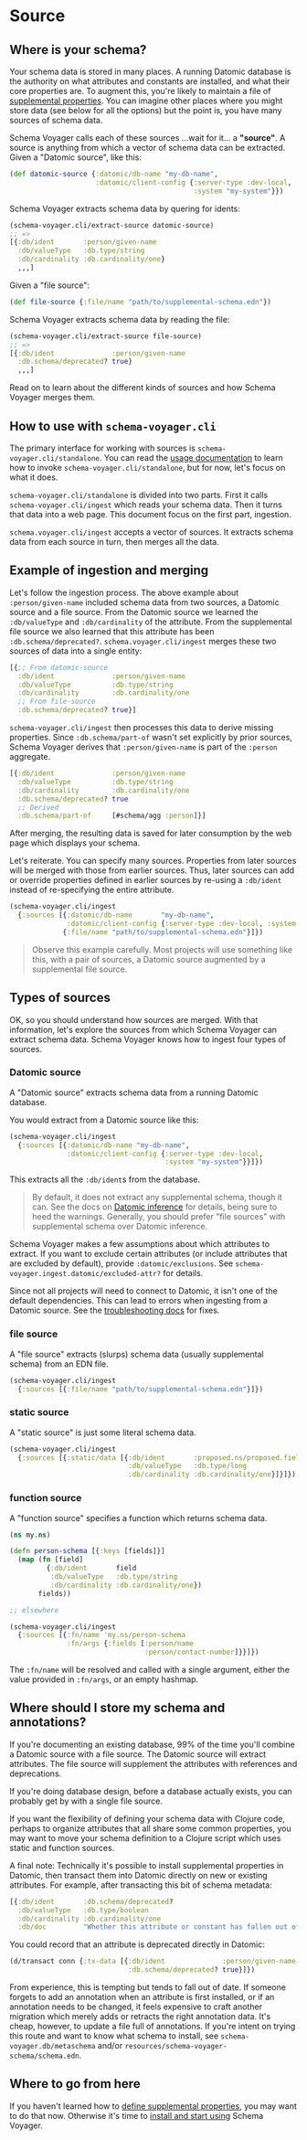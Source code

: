 # Source

## Where is your schema?

Your schema data is stored in many places.
A running Datomic database is the authority on what attributes and constants are installed, and what their core properties are.
To augment this, you're likely to maintain a file of [supplemental properties](/doc/annotation.md).
You can imagine other places where you might store data (see below for all the options) but the point is, you have many sources of schema data.

Schema Voyager calls each of these sources ...wait for it... a **"source"**.
A source is anything from which a vector of schema data can be extracted.
Given a "Datomic source", like this:

```clojure
(def datomic-source {:datomic/db-name "my-db-name",
                     :datomic/client-config {:server-type :dev-local,
                                             :system "my-system"}})
```

Schema Voyager extracts schema data by quering for idents:

```clojure
(schema-voyager.cli/extract-source datomic-source)
;; =>
[{:db/ident       :person/given-name
  :db/valueType   :db.type/string
  :db/cardinality :db.cardinality/one}
  ,,,]
```

Given a "file source":

```clojure
(def file-source {:file/name "path/to/supplemental-schema.edn"})
```

Schema Voyager extracts schema data by reading the file:

```clojure
(schema-voyager.cli/extract-source file-source)
;; => 
[{:db/ident              :person/given-name
  :db.schema/deprecated? true}
  ,,,]
```

Read on to learn about the different kinds of sources and how Schema Voyager merges them.

## How to use with `schema-voyager.cli`

The primary interface for working with sources is `schema-voyager.cli/standalone`.
You can read the [usage documentation](/doc/installation-and-usage.md) to learn how to invoke `schema-voyager.cli/standalone`, but for now, let's focus on what it does.

`schema-voyager.cli/standalone` is divided into two parts.
First it calls `schema-voyager.cli/ingest` which reads your schema data.
Then it turns that data into a web page.
This document focus on the first part, ingestion.

`schema.voyager.cli/ingest` accepts a vector of sources.
It extracts schema data from each source in turn, then merges all the data.

## Example of ingestion and merging

Let's follow the ingestion process.
The above example about `:person/given-name` included schema data from two sources, a Datomic source and a file source.
From the Datomic source we learned the `:db/valueType` and `:db/cardinality` of the attribute.
From the supplemental file source we also learned that this attribute has been `:db.schema/deprecated?`.
`schema.voyager.cli/ingest` merges these two sources of data into a single entity:

```clojure
[{;; From datomic-source
  :db/ident              :person/given-name
  :db/valueType          :db.type/string
  :db/cardinality        :db.cardinality/one
  ;; From file-source
  :db.schema/deprecated? true}]
```

`schema-voyager.cli/ingest` then processes this data to derive missing properties.
Since `:db.schema/part-of` wasn't set explicitly by prior sources, Schema Voyager derives that `:person/given-name` is part of the `:person` aggregate.

```clojure
[{:db/ident              :person/given-name
  :db/valueType          :db.type/string
  :db/cardinality        :db.cardinality/one
  :db.schema/deprecated? true
  ;; Derived
  :db.schema/part-of     [#schema/agg :person]}]
```

After merging, the resulting data is saved for later consumption by the web page which displays your schema.

Let's reiterate.
You can specify many sources.
Properties from later sources will be merged with those from earlier sources.
Thus, later sources can add or override properties defined in earlier sources by re-using a `:db/ident` instead of re-specifying the entire attribute.

```clojure
(schema-voyager.cli/ingest 
  {:sources [{:datomic/db-name       "my-db-name",
              :datomic/client-config {:server-type :dev-local, :system "my-system"}}
             {:file/name "path/to/supplemental-schema.edn"}]})
```

> Observe this example carefully.
> Most projects will use something like this, with a pair of sources, a Datomic source augmented by a supplemental file source.

## Types of sources

OK, so you should understand how sources are merged.
With that information, let's explore the sources from which Schema Voyager can extract schema data.
Schema Voyager knows how to ingest four types of sources.

### Datomic source

A "Datomic source" extracts schema data from a running Datomic database.

You would extract from a Datomic source like this:
```clojure
(schema-voyager.cli/ingest
  {:sources [{:datomic/db-name "my-db-name",
              :datomic/client-config {:server-type :dev-local,
                                      :system "my-system"}}]})
```

This extracts all the `:db/ident`s from the database.

> By default, it does not extract any supplemental schema, though it can.
> See the docs on [Datomic inference](/doc/datomic-inference.md) for details, being sure to heed the warnings.
> Generally, you should prefer "file sources" with supplemental schema over Datomic inference.

Schema Voyager makes a few assumptions about which attributes to extract.
If you want to exclude certain attributes (or include attributes that are excluded by default), provide `:datomic/exclusions`.
See `schema-voyager.ingest.datomic/excluded-attr?` for details.

Since not all projects will need to connect to Datomic, it isn't one of the default dependencies.
This can lead to errors when ingesting from a Datomic source.
See the [troubleshooting docs](/doc/troubleshooting.md) for fixes.

### file source

A "file source" extracts (slurps) schema data (usually supplemental schema) from an EDN file.

```clojure
(schema-voyager.cli/ingest 
  {:sources [{:file/name "path/to/supplemental-schema.edn"}]})
```

### static source

A "static source" is just some literal schema data.

```clojure
(schema-voyager.cli/ingest 
  {:sources [{:static/data [{:db/ident       :proposed.ns/proposed.field
                             :db/valueType   :db.type/long
                             :db/cardinality :db.cardinality/one}]}]})
```
  

### function source

A "function source" specifies a function which returns schema data.

```clojure
(ns my.ns)

(defn person-schema [{:keys [fields]}]
  (map (fn [field]
         {:db/ident       field
          :db/valueType   :db.type/string
          :db/cardinality :db.cardinality/one})
       fields))

;; elsewhere

(schema-voyager.cli/ingest 
  {:sources [{:fn/name 'my.ns/person-schema
              :fn/args {:fields [:person/name
                                 :person/contact-number]}}]})
```

The `:fn/name` will be resolved and called with a single argument, either the value provided in `:fn/args`, or an empty hashmap.

## Where should I store my schema and annotations?

If you're documenting an existing database, 99% of the time you'll combine a Datomic source with a file source.
The Datomic source will extract attributes.
The file source will supplement the attributes with references and deprecations.

If you're doing database design, before a database actually exists, you can probably get by with a single file source.

If you want the flexibility of defining your schema data with Clojure code, perhaps to organize attributes that all share some common properties, you may want to move your schema definition to a Clojure script which uses static and function sources.

A final note:
Technically it's possible to install supplemental properties in Datomic, then transact them into Datomic directly on new or existing attributes.
For example, after transacting this bit of schema metadata:

```clojure
[{:db/ident       :db.schema/deprecated?
  :db/valueType   :db.type/boolean
  :db/cardinality :db.cardinality/one
  :db/doc         "Whether this attribute or constant has fallen out of use. Often used with :db.schema/see-also, to point to a new way of storing some data."}]
```

You could record that an attribute is deprecated directly in Datomic:

```clojure
(d/transact conn {:tx-data [{:db/ident              :person/given-name
                             :db.schema/deprecated? true}]})
```

From experience, this is tempting but tends to fall out of date.
If someone forgets to add an annotation when an attribute is first installed, or if an annotation needs to be changed, it feels expensive to craft another migration which merely adds or retracts the right annotation data.
It's cheap, however, to update a file full of annotations.
If you're intent on trying this route and want to know what schema to install, see `schema-voyager.db/metaschema` and/or `resources/schema-voyager-schema/schema.edn`.

## Where to go from here

If you haven't learned how to [define supplemental properties](/doc/annotation.md), you may want to do that now.
Otherwise it's time to [install and start using](/doc/installation-and-usage.md) Schema Voyager.
